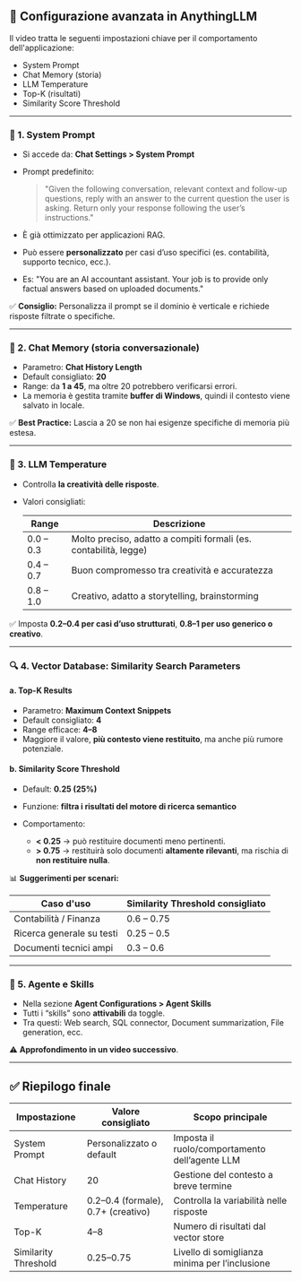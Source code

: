 ## 🧠 **Configurazione avanzata in AnythingLLM**

Il video tratta le seguenti impostazioni chiave per il comportamento dell'applicazione:

* System Prompt
* Chat Memory (storia)
* LLM Temperature
* Top-K (risultati)
* Similarity Score Threshold

---

### 📝 1. **System Prompt**

* Si accede da: **Chat Settings > System Prompt**
* Prompt predefinito:

  > "Given the following conversation, relevant context and follow-up questions, reply with an answer to the current question the user is asking. Return only your response following the user’s instructions."
* È già ottimizzato per applicazioni RAG.
* Può essere **personalizzato** per casi d’uso specifici (es. contabilità, supporto tecnico, ecc.).
* Es: "You are an AI accountant assistant. Your job is to provide only factual answers based on uploaded documents."

✅ **Consiglio:** Personalizza il prompt se il dominio è verticale e richiede risposte filtrate o specifiche.

---

### 💬 2. **Chat Memory (storia conversazionale)**

* Parametro: **Chat History Length**
* Default consigliato: **20**
* Range: da **1 a 45**, ma oltre 20 potrebbero verificarsi errori.
* La memoria è gestita tramite **buffer di Windows**, quindi il contesto viene salvato in locale.

✅ **Best Practice:** Lascia a 20 se non hai esigenze specifiche di memoria più estesa.

---

### 🎨 3. **LLM Temperature**

* Controlla **la creatività delle risposte**.
* Valori consigliati:

  | Range     | Descrizione                                                      |
  | --------- | ---------------------------------------------------------------- |
  | 0.0 – 0.3 | Molto preciso, adatto a compiti formali (es. contabilità, legge) |
  | 0.4 – 0.7 | Buon compromesso tra creatività e accuratezza                    |
  | 0.8 – 1.0 | Creativo, adatto a storytelling, brainstorming                   |

✅ Imposta **0.2–0.4 per casi d’uso strutturati**, **0.8–1 per uso generico o creativo**.

---

### 🔍 4. **Vector Database: Similarity Search Parameters**

#### a. **Top-K Results**

* Parametro: **Maximum Context Snippets**
* Default consigliato: **4**
* Range efficace: **4–8**
* Maggiore il valore, **più contesto viene restituito**, ma anche più rumore potenziale.

#### b. **Similarity Score Threshold**

* Default: **0.25 (25%)**
* Funzione: **filtra i risultati del motore di ricerca semantico**
* Comportamento:

  * **< 0.25** → può restituire documenti meno pertinenti.
  * **> 0.75** → restituirà solo documenti **altamente rilevanti**, ma rischia di **non restituire nulla**.

📊 **Suggerimenti per scenari:**

| Caso d'uso                | Similarity Threshold consigliato |
| ------------------------- | -------------------------------- |
| Contabilità / Finanza     | 0.6 – 0.75                       |
| Ricerca generale su testi | 0.25 – 0.5                       |
| Documenti tecnici ampi    | 0.3 – 0.6                        |

---

### 🤖 5. **Agente e Skills**

* Nella sezione **Agent Configurations > Agent Skills**
* Tutti i “skills” sono **attivabili** da toggle.
* Tra questi: Web search, SQL connector, Document summarization, File generation, ecc.

⚠️ **Approfondimento in un video successivo**.

---

## ✅ Riepilogo finale

| Impostazione         | Valore consigliato                 | Scopo principale                               |
| -------------------- | ---------------------------------- | ---------------------------------------------- |
| System Prompt        | Personalizzato o default           | Imposta il ruolo/comportamento dell’agente LLM |
| Chat History         | 20                                 | Gestione del contesto a breve termine          |
| Temperature          | 0.2–0.4 (formale), 0.7+ (creativo) | Controlla la variabilità nelle risposte        |
| Top-K                | 4–8                                | Numero di risultati dal vector store           |
| Similarity Threshold | 0.25–0.75                          | Livello di somiglianza minima per l’inclusione |

